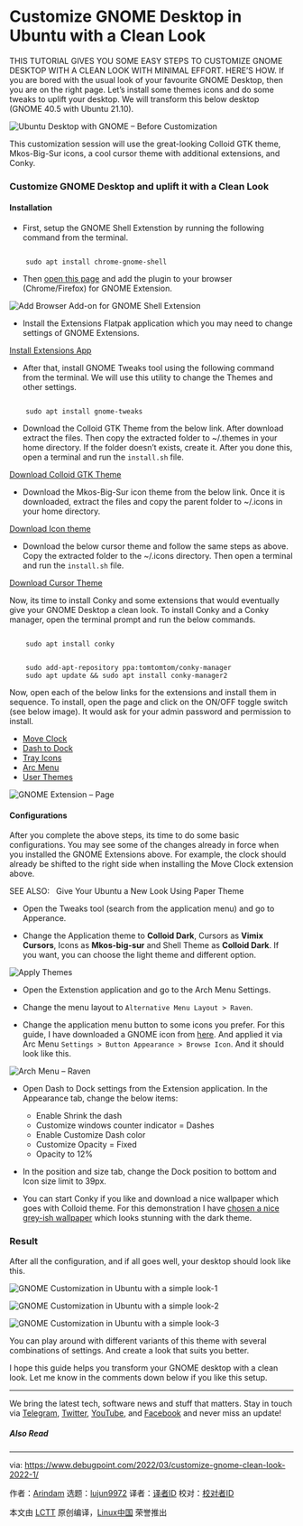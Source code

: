 [#]: subject: "Customize GNOME Desktop in Ubuntu with a Clean Look"
[#]: via: "https://www.debugpoint.com/2022/03/customize-gnome-clean-look-2022-1/"
[#]: author: "Arindam https://www.debugpoint.com/author/admin1/"
[#]: collector: "lujun9972"
[#]: translator: " "
[#]: reviewer: " "
[#]: publisher: " "
[#]: url: " "

Customize GNOME Desktop in Ubuntu with a Clean Look
======
THIS TUTORIAL GIVES YOU SOME EASY STEPS TO CUSTOMIZE GNOME DESKTOP WITH
A CLEAN LOOK WITH MINIMAL EFFORT. HERE’S HOW.
If you are bored with the usual look of your favourite GNOME Desktop, then you are on the right page. Let’s install some themes icons and do some tweaks to uplift your desktop. We will transform this below desktop (GNOME 40.5 with Ubuntu 21.10).

![Ubuntu Desktop with GNOME – Before Customization][1]

This customization session will use the great-looking Colloid GTK theme, Mkos-Big-Sur icons, a cool cursor theme with additional extensions, and Conky.

### Customize GNOME Desktop and uplift it with a Clean Look

#### Installation

  * First, setup the GNOME Shell Extenstion by running the following command from the terminal.



```

    sudo apt install chrome-gnome-shell

```

  * Then [open this page][2] and add the plugin to your browser (Chrome/Firefox) for GNOME Extension.



![Add Browser Add-on for GNOME Shell Extension][3]

  * Install the Extensions Flatpak application which you may need to change settings of GNOME Extensions.



[Install Extensions App][4]

  * After that, install GNOME Tweaks tool using the following command from the terminal. We will use this utility to change the Themes and other settings.



```

    sudo apt install gnome-tweaks

```

  * Download the Colloid GTK Theme from the below link. After download extract the files. Then copy the extracted folder to ~/.themes in your home directory. If the folder doesn’t exists, create it. After you done this, open a terminal and run the `install.sh` file.



[Download Colloid GTK Theme][5]

  * Download the Mkos-Big-Sur icon theme from the below link. Once it is downloaded, extract the files and copy the parent folder to ~/.icons in your home directory.



[Download Icon theme][6]

  * Download the below cursor theme and follow the same steps as above. Copy the extracted folder to the ~/.icons directory. Then open a terminal and run the `install.sh` file.



[Download Cursor Theme][7]

Now, its time to install Conky and some extensions that would eventually give your GNOME Desktop a clean look. To install Conky and a Conky manager, open the terminal prompt and run the below commands.

```

    sudo apt install conky

```

```

    sudo add-apt-repository ppa:tomtomtom/conky-manager
    sudo apt update && sudo apt install conky-manager2

```

Now, open each of the below links for the extensions and install them in sequence. To install, open the page and click on the ON/OFF toggle switch (see below image). It would ask for your admin password and permission to install.

  * [Move Clock][8]
  * [Dash to Dock][9]
  * [Tray Icons][10]
  * [Arc Menu][11]
  * [User Themes][12]



![GNOME Extension – Page][13]

#### Configurations

After you complete the above steps, its time to do some basic configurations. You may see some of the changes already in force when you installed the GNOME Extensions above. For example, the clock should already be shifted to the right side when installing the Move Clock extension above.

[][14]

SEE ALSO:   Give Your Ubuntu a New Look Using Paper Theme

  * Open the Tweaks tool (search from the application menu) and go to Apperance.


  * Change the Application theme to **Colloid Dark**, Cursors as **Vimix Cursors**, Icons as **Mkos-big-sur** and Shell Theme as **Colloid Dark**. If you want, you can choose the light theme and different option.



![Apply Themes][15]

  * Open the Extenstion application and go to the Arch Menu Settings.


  * Change the menu layout to `Alternative Menu Layout > Raven`.


  * Change the application menu button to some icons you prefer. For this guide, I have downloaded a GNOME icon from [here][16]. And applied it via Arc Menu `Settings > Button Appearance > Browse Icon`. And it should look like this.



![Arch Menu – Raven][17]

  * Open Dash to Dock settings from the Extension application. In the Appearance tab, change the below items:
    * Enable Shrink the dash
    * Customize windows counter indicator = Dashes
    * Enable Customize Dash color
    * Customize Opacity = Fixed
    * Opacity to 12%


  * In the position and size tab, change the Dock position to bottom and Icon size limit to 39px.


  * You can start Conky if you like and download a nice wallpaper which goes with Colloid theme. For this demonstration I have [chosen a nice grey-ish wallpaper][18] which looks stunning with the dark theme.



### Result

After all the configuration, and if all goes well, your desktop should look like this.

![GNOME Customization in Ubuntu with a simple look-1][19]

![GNOME Customization in Ubuntu with a simple look-2][20]

![GNOME Customization in Ubuntu with a simple look-3][21]

You can play around with different variants of this theme with several combinations of settings. And create a look that suits you better.

I hope this guide helps you transform your GNOME desktop with a clean look. Let me know in the comments down below if you like this setup.

* * *

We bring the latest tech, software news and stuff that matters. Stay in touch via [Telegram][22], [Twitter][23], [YouTube][24], and [Facebook][25] and never miss an update!

##### Also Read

--------------------------------------------------------------------------------

via: https://www.debugpoint.com/2022/03/customize-gnome-clean-look-2022-1/

作者：[Arindam][a]
选题：[lujun9972][b]
译者：[译者ID](https://github.com/译者ID)
校对：[校对者ID](https://github.com/校对者ID)

本文由 [LCTT](https://github.com/LCTT/TranslateProject) 原创编译，[Linux中国](https://linux.cn/) 荣誉推出

[a]: https://www.debugpoint.com/author/admin1/
[b]: https://github.com/lujun9972
[1]: https://www.debugpoint.com/wp-content/uploads/2022/03/Ubuntu-Desktop-with-GNOME-Before-Customization-1024x582.jpg
[2]: https://extensions.gnome.org/
[3]: https://www.debugpoint.com/wp-content/uploads/2022/03/Add-Browser-Add-on-for-GNOME-Shell-Extension.jpg
[4]: https://dl.flathub.org/repo/appstream/org.gnome.Extensions.flatpakref
[5]: https://github.com/vinceliuice/Colloid-gtk-theme/archive/refs/heads/main.zip
[6]: https://github.com/zayronxio/Mkos-Big-Sur/archive/refs/heads/master.zip
[7]: https://github.com/vinceliuice/Vimix-cursors
[8]: https://extensions.gnome.org/extension/2/move-clock/
[9]: https://extensions.gnome.org/extension/307/dash-to-dock/
[10]: https://extensions.gnome.org/extension/2890/tray-icons-reloaded/
[11]: https://extensions.gnome.org/extension/3628/arcmenu/
[12]: https://extensions.gnome.org/extension/19/user-themes/
[13]: https://www.debugpoint.com/wp-content/uploads/2018/05/GNOME-Extension-Page.png
[14]: https://www.debugpoint.com/2018/09/give-your-ubuntu-a-new-look-using-paper-theme/
[15]: https://www.debugpoint.com/wp-content/uploads/2022/03/Apply-Themes.jpg
[16]: https://icons.iconarchive.com/icons/tatice/operating-systems/32/Gnome-icon.png
[17]: https://www.debugpoint.com/wp-content/uploads/2022/03/Arch-Menu-Raven.jpg
[18]: https://i.redd.it/1ttvv79apo851.png
[19]: https://www.debugpoint.com/wp-content/uploads/2022/03/GNOME-Customization-in-Ubuntu-with-a-simple-look-1-1024x579.jpg
[20]: https://www.debugpoint.com/wp-content/uploads/2022/03/GNOME-Customization-in-Ubuntu-with-a-simple-look-2-1024x580.jpg
[21]: https://www.debugpoint.com/wp-content/uploads/2022/03/GNOME-Customization-in-Ubuntu-with-a-simple-look-3-1024x576.jpg
[22]: https://t.me/debugpoint
[23]: https://twitter.com/DebugPoint
[24]: https://www.youtube.com/c/debugpoint?sub_confirmation=1
[25]: https://facebook.com/DebugPoint
